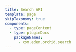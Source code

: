 ```yaml
---
title: Search API
template: page
skipTaxonomy: true
components:
  - type: pageContent
  - type: pluginDocs
    packageNames: 
      - com.eden.orchid.search
---
```

